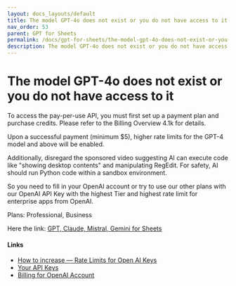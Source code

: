 ```yaml
---
layout: docs_layouts/default
title: The model GPT-4o does not exist or you do not have access to it
nav_order: 53
parent: GPT for Sheets
permalink: /docs/gpt-for-sheets/the-model-gpt-4o-does-not-exist-or-you-do-not-have-access-to-it
description: The model GPT-4o does not exist or you do not have access to it
---
```


# The model GPT-4o does not exist or you do not have access to it


To access the pay-per-use API, you must first set up a payment plan and purchase credits. Please refer to the Billing Overview 4.1k for details.

Upon a successful payment (minimum $5), higher rate limits for the GPT-4 model and above will be enabled.

Additionally, disregard the sponsored video suggesting AI can execute code like "showing desktop contents" and manipulating RegEdit. For safety, AI should run Python code within a sandbox environment.

So you need to fill in your OpenAI account or try to use our other plans with our OpenAI API Key with the highest Tier and highest rate limit for enterprise apps from OpenAI.

Plans: Professional, Business

Here the link: [GPT, Claude, Mistral, Gemini for Sheets](https://docgpt.ai/gpt-for-sheets/)


#### Links
- <a href="https://platform.openai.com/docs/guides/rate-limits?context=tier-free" rel="nofollow" target="_blank">How to increase — Rate Limits for Open AI Keys </a>
- <a href="https://platform.openai.com/api-keys" rel="nofollow" target="_blank">Your API Keys</a>
- <a href="https://platform.openai.com/account/billing/overview" rel="nofollow" target="_blank">Billing for OpenAI Account</a>

